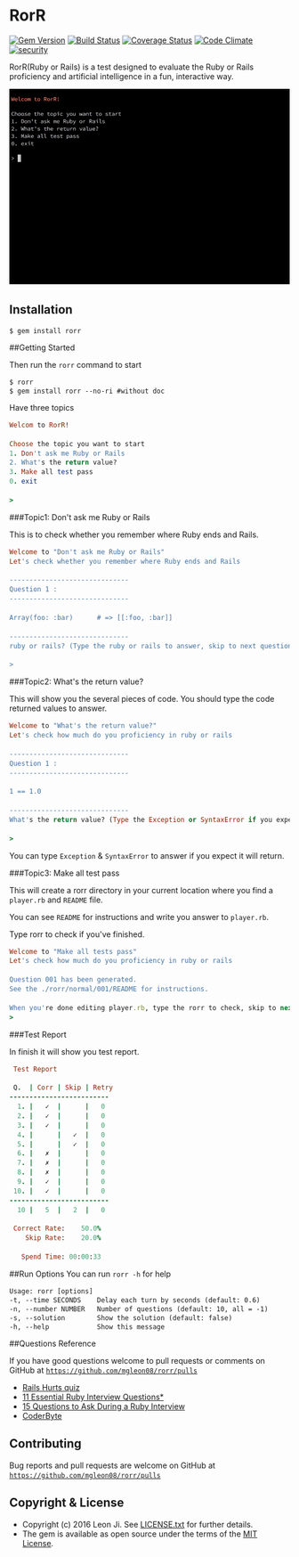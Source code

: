 # RorR

[![Gem Version](https://badge.fury.io/rb/rorr.svg)](https://badge.fury.io/rb/rorr)
[![Build Status](https://travis-ci.org/mgleon08/rorr.svg?branch=master)](https://travis-ci.org/mgleon08/rorr)
[![Coverage Status](https://coveralls.io/repos/github/mgleon08/rorr/badge.svg?branch=master)](https://coveralls.io/github/mgleon08/rorr?branch=master)
[![Code Climate](https://codeclimate.com/github/mgleon08/rorr/badges/gpa.svg)](https://codeclimate.com/github/mgleon08/rorr)
[![security](https://hakiri.io/github/mgleon08/rorr/master.svg)](https://hakiri.io/github/mgleon08/rorr/master)

RorR(Ruby or Rails) is a test designed to evaluate the Ruby or Rails proficiency and artificial intelligence in a fun, interactive way.

![](screenshots/rorr_demo.gif)

## Installation

```
$ gem install rorr
```

##Getting Started

Then run the `rorr` command to start

```
$ rorr
$ gem install rorr --no-ri #without doc
```

Have three topics

```ruby
Welcom to RorR!

Choose the topic you want to start
1. Don't ask me Ruby or Rails
2. What's the return value?
3. Make all test pass
0. exit

>
```

###Topic1: Don't ask me Ruby or Rails

This is to check whether you remember where Ruby ends and Rails.

```ruby
Welcome to "Don't ask me Ruby or Rails"
Let's check whether you remember where Ruby ends and Rails

------------------------------
Question 1 :
------------------------------

Array(foo: :bar)      # => [[:foo, :bar]]

------------------------------
ruby or rails? (Type the ruby or rails to answer, skip to next question, exit to exit)

>
```

###Topic2: What's the return value?

This will show you the several pieces of code. You should type the code returned values to answer.

```ruby
Welcome to "What's the return value?"
Let's check how much do you proficiency in ruby or rails

------------------------------
Question 1 :
------------------------------

1 == 1.0

------------------------------
What's the return value? (Type the Exception or SyntaxError if you expect it will return, skip to next question, exit to exit)

>
```

You can type `Exception` & `SyntaxError` to answer if you expect it will return.


###Topic3: Make all test pass

This will create a rorr directory in your current location where you find a `player.rb` and `README` file.

You can see `README` for instructions and write you answer to `player.rb`.

Type rorr to check if you've finished.

```ruby
Welcome to "Make all tests pass"
Let's check how much do you proficiency in ruby or rails

Question 001 has been generated.
See the ./rorr/normal/001/README for instructions.

When you're done editing player.rb, type the rorr to check, skip to next question, exit to exit
>
```


###Test Report

In finish it will show you test report.

```ruby
 Test Report

 Q.  | Corr | Skip | Retry
-------------------------
  1. |   ✓  |      |   0
  2. |   ✓  |      |   0
  3. |   ✓  |      |   0
  4. |      |   ✓  |   0
  5. |      |   ✓  |   0
  6. |   ✗  |      |   0
  7. |   ✗  |      |   0
  8. |   ✗  |      |   0
  9. |   ✓  |      |   0
 10. |   ✓  |      |   0
-------------------------
  10 |   5  |   2  |   0

 Correct Rate:    50.0%
    Skip Rate:    20.0%

   Spend Time: 00:00:33
```

##Run Options
You can run `rorr -h` for help

```
Usage: rorr [options]
-t, --time SECONDS    Delay each turn by seconds (default: 0.6)
-n, --number NUMBER   Number of questions (default: 10, all = -1)
-s, --solution        Show the solution (default: false)
-h, --help            Show this message
```

##Questions Reference

If you have good questions welcome to pull requests or comments
on GitHub at [`https://github.com/mgleon08/rorr/pulls`](https://github.com/mgleon08/rorr/pulls)

* [Rails Hurts quiz](http://railshurts.com/quiz/)
* [11 Essential Ruby Interview Questions*](https://www.toptal.com/ruby/interview-questions)
* [15 Questions to Ask During a Ruby Interview](https://gist.github.com/ryansobol/5252653)
* [CoderByte](https://coderbyte.com/)

## Contributing

Bug reports and pull requests are welcome on GitHub at [`https://github.com/mgleon08/rorr/pulls`](https://github.com/mgleon08/rorr/pulls)

## Copyright & License

* Copyright (c) 2016 Leon Ji. See [LICENSE.txt](https://github.com/mgleon08/rorr/blob/master/LICENSE.txt) for further details.
* The gem is available as open source under the terms of the [MIT License](http://opensource.org/licenses/MIT).
